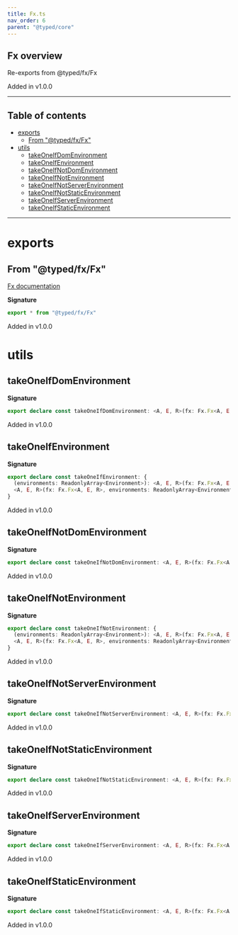 ```yaml
---
title: Fx.ts
nav_order: 6
parent: "@typed/core"
---
```


## Fx overview

Re-exports from @typed/fx/Fx

Added in v1.0.0

---

<h2 class="text-delta">Table of contents</h2>

- [exports](#exports)
  - [From "@typed/fx/Fx"](#from-typedfxfx)
- [utils](#utils)
  - [takeOneIfDomEnvironment](#takeoneifdomenvironment)
  - [takeOneIfEnvironment](#takeoneifenvironment)
  - [takeOneIfNotDomEnvironment](#takeoneifnotdomenvironment)
  - [takeOneIfNotEnvironment](#takeoneifnotenvironment)
  - [takeOneIfNotServerEnvironment](#takeoneifnotserverenvironment)
  - [takeOneIfNotStaticEnvironment](#takeoneifnotstaticenvironment)
  - [takeOneIfServerEnvironment](#takeoneifserverenvironment)
  - [takeOneIfStaticEnvironment](#takeoneifstaticenvironment)

---

# exports

## From "@typed/fx/Fx"

[Fx documentation](https://tylors.github.io/typed/fx/Fx.ts.html)

**Signature**

```ts
export * from "@typed/fx/Fx"
```

Added in v1.0.0

# utils

## takeOneIfDomEnvironment

**Signature**

```ts
export declare const takeOneIfDomEnvironment: <A, E, R>(fx: Fx.Fx<A, E, R>) => Fx.Fx<A, E, CurrentEnvironment | R>
```

Added in v1.0.0

## takeOneIfEnvironment

**Signature**

```ts
export declare const takeOneIfEnvironment: {
  (environments: ReadonlyArray<Environment>): <A, E, R>(fx: Fx.Fx<A, E, R>) => Fx.Fx<A, E, R | CurrentEnvironment>
  <A, E, R>(fx: Fx.Fx<A, E, R>, environments: ReadonlyArray<Environment>): Fx.Fx<A, E, R | CurrentEnvironment>
}
```

Added in v1.0.0

## takeOneIfNotDomEnvironment

**Signature**

```ts
export declare const takeOneIfNotDomEnvironment: <A, E, R>(fx: Fx.Fx<A, E, R>) => Fx.Fx<A, E, R | CurrentEnvironment>
```

Added in v1.0.0

## takeOneIfNotEnvironment

**Signature**

```ts
export declare const takeOneIfNotEnvironment: {
  (environments: ReadonlyArray<Environment>): <A, E, R>(fx: Fx.Fx<A, E, R>) => Fx.Fx<A, E, R | CurrentEnvironment>
  <A, E, R>(fx: Fx.Fx<A, E, R>, environments: ReadonlyArray<Environment>): Fx.Fx<A, E, R | CurrentEnvironment>
}
```

Added in v1.0.0

## takeOneIfNotServerEnvironment

**Signature**

```ts
export declare const takeOneIfNotServerEnvironment: <A, E, R>(fx: Fx.Fx<A, E, R>) => Fx.Fx<A, E, CurrentEnvironment | R>
```

Added in v1.0.0

## takeOneIfNotStaticEnvironment

**Signature**

```ts
export declare const takeOneIfNotStaticEnvironment: <A, E, R>(fx: Fx.Fx<A, E, R>) => Fx.Fx<A, E, CurrentEnvironment | R>
```

Added in v1.0.0

## takeOneIfServerEnvironment

**Signature**

```ts
export declare const takeOneIfServerEnvironment: <A, E, R>(fx: Fx.Fx<A, E, R>) => Fx.Fx<A, E, CurrentEnvironment | R>
```

Added in v1.0.0

## takeOneIfStaticEnvironment

**Signature**

```ts
export declare const takeOneIfStaticEnvironment: <A, E, R>(fx: Fx.Fx<A, E, R>) => Fx.Fx<A, E, CurrentEnvironment | R>
```

Added in v1.0.0
